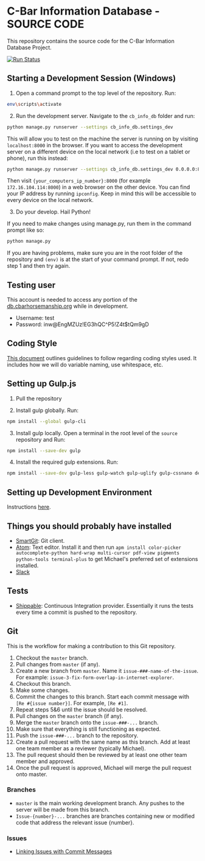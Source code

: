 # C-Bar Information Database - SOURCE CODE
This repository contains the source code for the C-Bar Information Database
 Project.

[![Run Status](https://api.shippable.com/projects/56b97bb71895ca447473a0cc/badge?branch=master)](https://app.shippable.com/projects/56b97bb71895ca447473a0cc)

## Starting a Development Session (Windows)

1) Open a command prompt to the top level of the repository. Run:
```bash
env\scripts\activate
```

2) Run the development server. Navigate to the `cb_info_db` folder and run:
```bash
python manage.py runserver --settings cb_info_db.settings_dev
```
This will allow you to test on the machine the server is running on by visiting
 `localhost:8000` in the browser. If you want to access the development server
 on a different device on the local network (i.e to test on a tablet or phone),
 run this instead:
```bash
python manage.py runserver --settings cb_info_db.settings_dev 0.0.0.0:8000
```
Then visit `{your_computers_ip_number}:8000`
 (for example `172.16.104.114:8000`) in a web browser on the other device. You
 can find your IP address by running `ipconfig`. Keep in mind this will be
 accessible to every device on the local network.

3) Do your develop. Hail Python!

If you need to make changes using manage.py, run them in the command prompt like
so:
```bash
python manage.py
```
If you are having problems, make sure you are in the root folder of the
repository and `(env)` is at the start of your command prompt. If not, redo step
1 and then try again.

## Testing user

This account is needed to access any portion of the
[db.cbarhorsemanship.org](http://db.cbarhorsemanship.org) while in development.

* Username: test
* Password: inw@EngMZUz!EG3hQC^P5!Z4t$tQm9gD

## Coding Style
[This document](CODING_STYLE.md) outlines guidelines to follow regarding coding
 styles used. It includes how we will do variable naming, use whitespace, etc.

## Setting up Gulp.js

1) Pull the repository

2) Install gulp globally. Run:

```bash
npm install --global gulp-cli
```

3) Install gulp locally. Open a terminal in the root level of the `source`
 repository and Run:

```bash
npm install --save-dev gulp
```

4) Install the required gulp extensions. Run:

```bash
npm install --save-dev gulp-less gulp-watch gulp-uglify gulp-cssnano del
```

## Setting up Development Environment
Instructions [here](SETUP.md).

## Things you should probably have installed

* [SmartGit](http://www.syntevo.com/smartgit/): Git client.
* [Atom](https://atom.io/): Text editor. Install it and then run `apm install color-picker autocomplete-python hard-wrap multi-cursor pdf-view pigments python-tools terminal-plus` to get Michael's preferred set of extensions installed.
* [Slack](http://cbar-capstone.slack.com)

## Tests
* [Shippable](https://app.shippable.com/): Continuous Integration provider.
 Essentially it runs the tests every time a commit is pushed to the repository.

## Git
This is the workflow for making a contribution to this Git repository.

1. Checkout the ```master``` branch.
2. Pull changes from ```master``` (if any).
3. Create a new branch from ```master```. Name it
```issue-###-name-of-the-issue```. For example:
```issue-3-fix-form-overlap-in-internet-explorer```.
4. Checkout this branch.
5. Make some changes.
6. Commit the changes to this branch. Start each commit message with
 ```[Re #{issue number}]```. For example, ```[Re #1]```.
7. Repeat steps 5&6 until the issue should be resolved.
8. Pull changes on the ```master``` branch (if any).
9. Merge the ```master``` branch onto the ```issue-###-...``` branch.
10. Make sure that everything is still functioning as expected.
11. Push the ```issue-###-...``` branch to the repository.
12. Create a pull request with the same name as this branch. Add at least one
 team member as a reviewer (typically Michael).
13. The pull request should then be reviewed by at least one other team member
 and approved.
14. Once the pull request is approved, Michael will merge the pull request
 onto master.

### Branches

* `master` is the main working development branch. Any pushes to the server
 will be made from this branch.
* `Issue-{number}-...` branches are branches containing new or modified code
 that address the relevant issue {number}.

### Issues

* [Linking Issues with Commit Messages](https://confluence.atlassian.com/bitbucket/resolve-issues-automatically-when-users-push-code-221451126.html#Resolveissuesautomaticallywhenuserspushcode-IncludingIssuesinaCommitMessage)